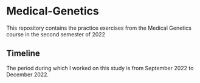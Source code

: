 # Medical-Genetics

This repository contains the practice exercises from the Medical Genetics course in the second semester of 2022

## Timeline

The period during which I worked on this study is from September 2022 to December 2022.
